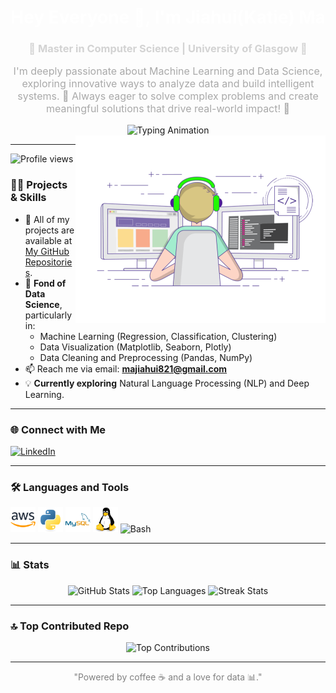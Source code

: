 <h1 align="center" style="color:#fff;">Hey Everyone 👋, I'm Jiahui(Katie) Ma</h1>

<h3 align="center" style="color:#d3d3d3;">🌟 Master in Computer Science | University of Glasgow 🌟</h3>

<p align="center" style="color:#a9a9a9; font-size: 16px;">
  I'm deeply passionate about Machine Learning and Data Science, exploring innovative ways to analyze data and build intelligent systems. 🚀 Always eager to solve complex problems and create meaningful solutions that drive real-world impact! 🌟
</p>

<div align="center">
  <img src="https://readme-typing-svg.demolab.com?font=Fira+Code&weight=500&size=22&pause=1000&color=88C0D0&center=true&width=600&lines=Passionate+Learner+and+Creator;Focused+on+Machine+Learning+%26+Data+Science;Eager+to+Explore+AI+%26+Big+Data;Excited+to+Solve+Real-World+Problems!" alt="Typing Animation">
</div>

<img align="right" alt="Coding" width="400" src="https://raw.githubusercontent.com/devSouvik/devSouvik/master/gif3.gif">

---

<p align="left">
  <img src="https://komarev.com/ghpvc/?username=dsnasn&label=Profile%20views&color=0e75b6&style=flat" alt="Profile views">
</p>

### 👨‍💻 Projects & Skills
- 🚀 All of my projects are available at [My GitHub Repositories](https://github.com/dsnasn).
- 🧠 **Fond of Data Science**, particularly in:
  - Machine Learning (Regression, Classification, Clustering)
  - Data Visualization (Matplotlib, Seaborn, Plotly)
  - Data Cleaning and Preprocessing (Pandas, NumPy)
- 📫 Reach me via email: **majiahui821@gmail.com**
- 💡 **Currently exploring** Natural Language Processing (NLP) and Deep Learning.

---

### 🌐 Connect with Me
<p align="left">
  <a href="https://linkedin.com/in/jiahui-ma-b57b56337" target="_blank">
    <img src="https://raw.githubusercontent.com/rahuldkjain/github-profile-readme-generator/master/src/images/icons/Social/linked-in-alt.svg" alt="LinkedIn" height="30" width="40">
  </a>
</p>

---

### 🛠️ Languages and Tools
<p align="left">
  <img src="https://raw.githubusercontent.com/devicons/devicon/master/icons/amazonwebservices/amazonwebservices-original-wordmark.svg" alt="AWS" width="40" height="40">
  <img src="https://raw.githubusercontent.com/devicons/devicon/master/icons/python/python-original.svg" alt="Python" width="40" height="40">
  <img src="https://raw.githubusercontent.com/devicons/devicon/master/icons/mysql/mysql-original-wordmark.svg" alt="MySQL" width="40" height="40">
  <img src="https://raw.githubusercontent.com/devicons/devicon/master/icons/linux/linux-original.svg" alt="Linux" width="40" height="40">
  <img src="https://www.vectorlogo.zone/logos/gnu_bash/gnu_bash-icon.svg" alt="Bash" width="40" height="40">
</p>

---

### 📊 Stats
<p align="center">
  <img src="https://github-readme-stats.vercel.app/api?username=dsnasn&show_icons=true&theme=dark&locale=en" alt="GitHub Stats">
  <img src="https://github-readme-stats.vercel.app/api/top-langs?username=dsnasn&show_icons=true&theme=dark&layout=compact" alt="Top Languages">
  <img src="https://github-readme-streak-stats.herokuapp.com/?user=dsnasn&theme=dark" alt="Streak Stats">
</p>

---

### 🔝 Top Contributed Repo
<p align="center">
  <img src="https://github-contributor-stats.vercel.app/api?username=dsnasn&limit=5&theme=dark&combine_all_yearly_contributions=true" alt="Top Contributions">
</p>

---

<p align="center" style="color:gray;">"Powered by coffee ☕ and a love for data 📊."</p>

